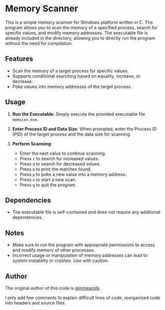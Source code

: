 # Memory Scanner

This is a simple memory scanner for Windows platform written in C. The program allows you to scan the memory of a specified process,
search for specific values, and modify memory addresses. The executable file is already included in the directory, allowing you to directly run the
program without the need for compilation. 

## Features

- Scan the memory of a target process for specific values.
- Supports conditional searching based on equality, increase, or decrease.
- Poke values into memory addresses of the target process.

## Usage

1. **Run the Executable**: Simply execute the provided executable file `memscan.exe`.

2. **Enter Process ID and Data Size**: When prompted, enter the Process ID (PID) of the target process and the data size for scanning.

3. **Perform Scanning**:
   - Enter the next value to continue scanning.
   - Press `i` to search for increased values.
   - Press `d` to search for decreased values.
   - Press `m` to print the matches found.
   - Press `p` to poke a new value into a memory address.
   - Press `n` to start a new scan.
   - Press `q` to quit the program.

## Dependencies

- The executable file is self-contained and does not require any additional dependencies.

## Notes

- Make sure to run the program with appropriate permissions to access and modify memory of other processes.
- Incorrect usage or manipulation of memory addresses can lead to system instability or crashes. Use with caution.

## Author

The original author of this code is [gimmeamilk](https://www.youtube.com/@gimmeamilk).

I only add few comments to explain difficult lines of code, reorganized code into headers and source files.
